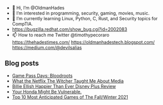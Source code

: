 - 👋 Hi, I’m @OldmanHades
- 👀 I’m interested in programming, security, gaming, movies, music.
- 🌱 I’m currently learning Linux, Python, C, Rust, and Security topics for CompTIA.
- https://bugzilla.redhat.com/show_bug.cgi?id=2002083
- 📫 How to reach me Twitter @timothypecoraro
https://thehadestimes.com/
https://oldmanhadestech.blogspot.com/
https://medium.com/@devilsalias

## Blog posts
<!-- BLOG-POST-LIST:START -->
- [Game Pass Days: Bloodroots](https://medium.com/@devilsalias/game-pass-days-bloodroots-3e65f5c56580?source=rss-5097f5c9b801------2)
- [What the Netflix The Witcher Taught Me About Media](https://medium.com/@devilsalias/what-the-netflix-the-witcher-taught-me-about-media-7e4b644b81cb?source=rss-5097f5c9b801------2)
- [Billie Ellish Happier Than Ever Disney Plus Review](https://medium.com/@devilsalias/billie-ellish-happier-than-ever-disney-plus-review-d37ceb75de56?source=rss-5097f5c9b801------2)
- [Your Honda Might Be Vulnerable.](https://medium.com/@devilsalias/your-honda-might-be-vulnerable-6de46ca3f93b?source=rss-5097f5c9b801------2)
- [Top 10 Most Anticipated Games of The Fall/Winter 2021](https://medium.com/@devilsalias/top-10-most-anticipated-games-of-the-fall-winter-2021-8d363d5353f1?source=rss-5097f5c9b801------2)
<!-- BLOG-POST-LIST:END -->
